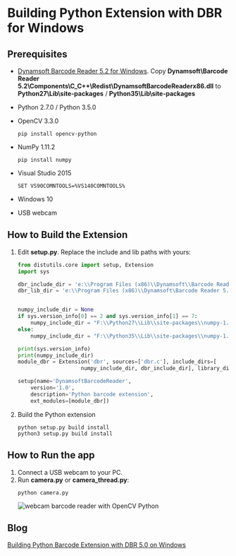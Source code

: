 # Building Python Extension with DBR for Windows

## Prerequisites
* [Dynamsoft Barcode Reader 5.2 for Windows][0]. Copy **Dynamsoft\Barcode Reader 5.2\Components\C_C++\Redist\DynamsoftBarcodeReaderx86.dll** to **Python27\Lib\site-packages** / **Python35\Lib\site-packages**
* Python 2.7.0 / Python 3.5.0
* OpenCV 3.3.0

    ```
    pip install opencv-python
    ```
* NumPy 1.11.2

    ```
    pip install numpy
    ```
* Visual Studio 2015

    ```
    SET VS90COMNTOOLS=%VS140COMNTOOLS%
    ```
* Windows 10
* USB webcam

## How to Build the Extension
1. Edit **setup.py**. Replace the include and lib paths with yours:

    ```python
    from distutils.core import setup, Extension
    import sys

    dbr_include_dir = 'e:\\Program Files (x86)\\Dynamsoft\\Barcode Reader 5.2\\Components\\C_C++\\Include'
    dbr_lib_dir = 'e:\\Program Files (x86)\\Dynamsoft\Barcode Reader 5.2\\Components\\C_C++\\Lib'


    numpy_include_dir = None
    if sys.version_info[0] == 2 and sys.version_info[1] == 7:
        numpy_include_dir = "F:\\Python27\\Lib\\site-packages\\numpy-1.11.2-py2.7-win32.egg\\numpy\\core\\include\\numpy"
    else:
        numpy_include_dir = "F:\\Python35\\Lib\\site-packages\\numpy-1.11.2-py3.5-win32.egg\\numpy\\core\\include\\numpy"

    print(sys.version_info)
    print(numpy_include_dir)
    module_dbr = Extension('dbr', sources=['dbr.c'], include_dirs=[
                        numpy_include_dir, dbr_include_dir], library_dirs=[dbr_lib_dir], libraries=['DBRx86'])

    setup(name='DynamsoftBarcodeReader',
        version='1.0',
        description='Python barcode extension',
        ext_modules=[module_dbr])


    ```

2. Build the Python extension

    ```
    python setup.py build install
    python3 setup.py build install
    ```

## How to Run the app
1. Connect a USB webcam to your PC.
2. Run **camera.py** or **camera_thread.py**:
    ```
    python camera.py
    ```
    ![webcam barcode reader with OpenCV Python](http://www.codepool.biz/wp-content/uploads/2017/04/python-barcode-reader.PNG)

## Blog
[Building Python Barcode Extension with DBR 5.0 on Windows][2]

[0]:http://www.dynamsoft.com/Downloads/Dynamic-Barcode-Reader-Download.aspx
[1]:http://stackoverflow.com/questions/2817869/error-unable-to-find-vcvarsall-bat
[2]:http://www.codepool.biz/python-barcode-extension-dbr-windows.html
